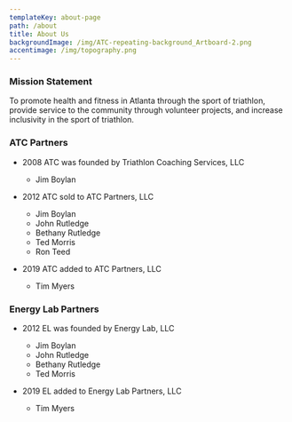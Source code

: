 ```yaml
---
templateKey: about-page
path: /about
title: About Us
backgroundImage: /img/ATC-repeating-background_Artboard-2.png
accentimage: /img/topography.png
---
```

### **Mission Statement**

To promote health and fitness in Atlanta through the sport of triathlon, provide service to the community through volunteer projects, and increase inclusivity in the sport of triathlon. 

### ATC Partners

* 2008 ATC was founded by Triathlon Coaching Services, LLC

  * Jim Boylan
* 2012 ATC sold to ATC Partners, LLC

  * Jim Boylan
  * John Rutledge
  * Bethany Rutledge
  * Ted Morris
  * Ron Teed
* 2019 ATC added to ATC Partners, LLC

  * Tim Myers

### Energy Lab Partners

* 2012 EL was founded by Energy Lab, LLC

  * Jim Boylan
  * John Rutledge
  * Bethany Rutledge
  * Ted Morris
* 2019 EL added to Energy Lab Partners, LLC

  * Tim Myers